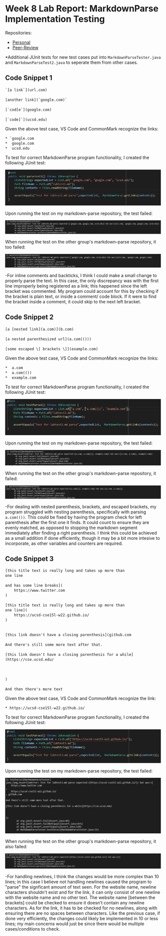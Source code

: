 # Week 8 Lab Report: MarkdownParse Implementation Testing

Repositories:
* [Personal](https://github.com/AAP127/markdown-parse)
* [Peer-Review](https://github.com/BenX-64/markdown-parse)


*Additional JUnit tests for new test cases put into `MarkdownParseTester.java` and `MarkdownParseTest2.java` to seperate them from other cases.

## Code Snippet 1

```
`[a link`](url.com)

[another link](`google.com)`

[`cod[e`](google.com)

[`code]`](ucsd.edu)

```

Given the above test case, VS Code and CommonMark recognize the links:

```
* `google.com
*  google.com
*  ucsd.edu
```

To test for correct MarkdownParse program functionality, I created the following JUnit test:

![Test1](week_8_source/Test1.PNG)

Upon running the test on my markdown-parse repository, the test failed:

![MyFail1](week_8_source/MyFail1.PNG)

When running the test on the other group's markdown-parse repository, it too failed:

![BenFail1](week_8_source/BenFail1.png)


-For inline comments and backticks, I think I could make a small change to properly parse the text. In this case, the only discrepancy was with the first line improperly being registered as a link; this happened since the left bracket was commented. My program could account for this by checking if the bracket is plain text, or inside a comment/ code block. If it were to find the bracket inside a comment, it could skip to the next left bracket.


## Code Snippet 2

```
[a [nested link](a.com)](b.com)

[a nested parenthesized url](a.com(()))

[some escaped \[ brackets \]](example.com)

```

Given the above test case, VS Code and CommonMark recognize the links:

```
*  a.com
*  a.com(())
*  example.com
```

To test for correct MarkdownParse program functionality, I created the following JUnit test:

![Test2](week_8_source/Test2.PNG)

Upon running the test on my markdown-parse repository, the test failed:

![MyFail2](week_8_source/MyFail2.PNG)

When running the test on the other group's markdown-parse repository, it failed:

![BenFail2](week_8_source/BenFail2.png)

-For dealing with nested parenthesis, brackets, and escaped brackets, my program struggled with nesting parenthesis, specifically with parsing `a.com(())`. This could be fixed by having the program check for left parenthesis after the first one it finds. It could count to ensure they are evenly matched, as opposed to stopping the markdown segment immediately after finding a right parenthesis. I think this could be achieved as a small addition if done efficiently, though it may be a bit more intesive to incorporate, as other variables and counters are required.

## Code Snippet 3

```
[this title text is really long and takes up more than 
one line

and has some line breaks](
    https://www.twitter.com
)

[this title text is really long and takes up more than 
one line](
    https://ucsd-cse15l-w22.github.io/
)


[this link doesn't have a closing parenthesis](github.com

And there's still some more text after that.

[this link doesn't have a closing parenthesis for a while](https://cse.ucsd.edu/



)

And then there's more text

```

Given the above test case, VS Code and CommonMark recognize the link:

```
* https://ucsd-cse15l-w22.github.io/
```

To test for correct MarkdownParse program functionality, I created the following JUnit test:

![Test3](week_8_source/Test3.PNG)

Upon running the test on my markdown-parse repository, the test failed:

![MyFail3](week_8_source/MyFail3.PNG)

When running the test on the other group's markdown-parse repository, it also failed:

![BenFail3](week_8_source/BenFail3.png)


-For handling newlines, I think the changes would be more complex than 10 lines; in this case I believe not handling newlines caused the program to "parse" the signficant amount of text seen. For the website name, newline characters shouldn't exist and for the link, it can only consist of one newline with the website name and no other text. The website name [between the brackets] could be checked to ensure it doesn't contain any newline characters. As for the link, it has to be checked for no newlines, along with ensuring there are no spaces between characters. Like the previous case, if done very efficiently, the changes could likely be implemented in 10 or less lines; my main concerns would just be since there would be multiple cases/conditions to check.